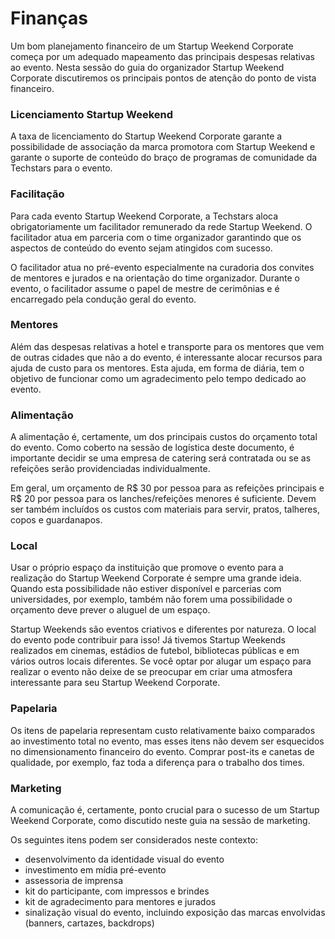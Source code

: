# Finanças

Um bom planejamento financeiro de um Startup Weekend Corporate começa por um adequado mapeamento das principais despesas relativas ao evento. Nesta sessão do guia do organizador Startup Weekend Corporate discutiremos os principais pontos de atenção do ponto de vista financeiro.

### Licenciamento Startup Weekend
A taxa de licenciamento do Startup Weekend Corporate garante a possibilidade de associação da marca promotora com Startup Weekend e garante o suporte de conteúdo do braço de programas de comunidade da Techstars para o evento.

### Facilitação
Para cada evento Startup Weekend Corporate, a Techstars aloca obrigatoriamente um facilitador remunerado da rede Startup Weekend. O facilitador atua em parceria com o time organizador garantindo que os aspectos de conteúdo do evento sejam atingidos com sucesso.

O facilitador atua no pré-evento especialmente na curadoria dos convites de mentores e jurados e na orientação do time organizador. Durante o evento, o facilitador assume o papel de mestre de cerimônias e é encarregado pela condução geral do evento.

### Mentores
Além das despesas relativas a hotel e transporte para os mentores que vem de outras cidades que não a do evento, é interessante alocar recursos para ajuda de custo para os mentores. Esta ajuda, em forma de diária, tem o objetivo de funcionar como um agradecimento pelo tempo dedicado ao evento.

### Alimentação
A alimentação é, certamente, um dos principais custos do orçamento total do evento. Como coberto na sessão de logística deste documento, é importante decidir se uma empresa de catering será contratada ou se as refeições serão providenciadas individualmente.

Em geral, um orçamento de R$ 30 por pessoa para as refeições principais e R$ 20 por pessoa para os lanches/refeições menores é suficiente. Devem ser também incluídos os custos com materiais para servir, pratos, talheres, copos e guardanapos.

### Local
Usar o próprio espaço da instituição que promove o evento para a realização do Startup Weekend Corporate é sempre uma grande ideia. Quando esta possibilidade não estiver disponível e parcerias com universidades, por exemplo, também não forem uma possibilidade o orçamento deve prever o aluguel de um espaço.

Startup Weekends são eventos criativos e diferentes por natureza. O local do evento pode contribuir para isso! Já tivemos Startup Weekends realizados em cinemas, estádios de futebol, bibliotecas públicas e em vários outros locais diferentes. Se você optar por alugar um espaço para realizar o evento não deixe de se preocupar em criar uma atmosfera interessante para seu Startup Weekend Corporate.

### Papelaria
Os itens de papelaria representam custo relativamente baixo comparados ao investimento total no evento, mas esses itens não devem ser esquecidos no dimensionamento financeiro do evento. Comprar post-its e canetas de qualidade, por exemplo, faz toda a diferença para o trabalho dos times.

### Marketing
A comunicação é, certamente, ponto crucial para o sucesso de um Startup Weekend Corporate, como discutido neste guia na sessão de marketing.

Os seguintes itens podem ser considerados neste contexto:

* desenvolvimento da identidade visual do evento
* investimento em mídia pré-evento
* assessoria de imprensa
* kit do participante, com impressos e brindes
* kit de agradecimento para mentores e jurados
* sinalização visual do evento, incluindo exposição das marcas envolvidas (banners, cartazes, backdrops)